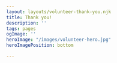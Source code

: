 ```yaml
---
layout: layouts/volunteer-thank-you.njk
title: Thank you!
description: ''
tags: pages
ogImage: ''
heroImage: "/images/volunteer-hero.jpg"
heroImagePosition: bottom

---
```

